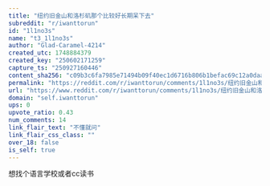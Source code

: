 ```yaml
---
title: "纽约旧金山和洛杉矶那个比较好长期呆下去"
subreddit: "r/iwanttorun"
id: "1l1no3s"
name: "t3_1l1no3s"
author: "Glad-Caramel-4214"
created_utc: 1748884379
created_key: "250602171259"
capture_ts: "250927160446"
content_sha256: "c09b3c6fa7985e71494b09f40ec1d6716b806b1befac69c12a0daa5385e7a6e1"
permalink: "https://reddit.com/r/iwanttorun/comments/1l1no3s/纽约旧金山和洛杉矶那个比较好长期呆下去/"
url: "https://www.reddit.com/r/iwanttorun/comments/1l1no3s/纽约旧金山和洛杉矶那个比较好长期呆下去/"
domain: "self.iwanttorun"
ups: 0
upvote_ratio: 0.43
num_comments: 14
link_flair_text: "不懂就问"
link_flair_css_class: ""
over_18: false
is_self: true
---
```


想找个语言学校或者cc读书
